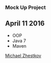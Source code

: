 ### Mock Up Project

## April 11 2016

- OOP
- Java 7
- Maven


[Michael Zhestkov](mailto:michaelzhestkov@gmail.com)
